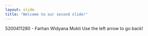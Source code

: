 ```yaml
---
layout: slide
title: "Welcome to our second slide!"
---
```

5200411280 - Farhan Widyana Mukti 
Use the left arrow to go back!
